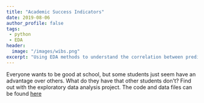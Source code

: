```yaml
---
title: "Academic Success Indicators"
date: 2019-08-06
author_profile: false
tags: 
 - python
 - EDA
header:
  image: "/images/wibs.png"
excerpt: "Using EDA methods to understand the correlation between predictors and a student's academic success."
---
```


Everyone wants to be good at school, but some students just seem have an advantage over others. What do they have that other students don't? Find out with the exploratory data analysis project. The code and data files can be found [here](https://github.com/jckett/Academic-Success-Case-Study)

